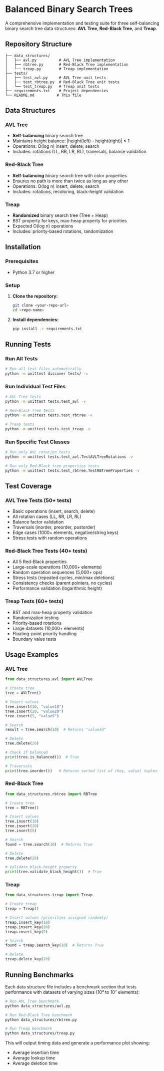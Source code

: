 # Balanced Binary Search Trees

A comprehensive implementation and testing suite for three self-balancing binary search tree data structures: **AVL Tree**, **Red-Black Tree**, and **Treap**.

## Repository Structure

```
├── data_structures/
│   ├── avl.py          # AVL Tree implementation
│   ├── rbtree.py       # Red-Black Tree implementation
│   └── treap.py        # Treap implementation
├── tests/
│   ├── test_avl.py     # AVL Tree unit tests
│   ├── test_rbtree.py  # Red-Black Tree unit tests
│   └── test_treap.py   # Treap unit tests
├── requirements.txt    # Project dependencies
└── README.md          # This file
```

## Data Structures

### AVL Tree
- **Self-balancing** binary search tree
- Maintains height balance: |height(left) - height(right)| ≤ 1
- Operations: O(log n) insert, delete, search
- Includes: rotations (LL, RR, LR, RL), traversals, balance validation

### Red-Black Tree
- **Self-balancing** binary search tree with color properties
- Ensures no path is more than twice as long as any other
- Operations: O(log n) insert, delete, search
- Includes: rotations, recoloring, black-height validation

### Treap
- **Randomized** binary search tree (Tree + Heap)
- BST property for keys, max-heap property for priorities
- Expected O(log n) operations
- Includes: priority-based rotations, randomization

## Installation

### Prerequisites
- Python 3.7 or higher

### Setup

1. **Clone the repository:**
   ```bash
   git clone <your-repo-url>
   cd <repo-name>
   ```

2. **Install dependencies:**
   ```bash
   pip install -r requirements.txt
   ```

## Running Tests

### Run All Tests
```bash
# Run all test files automatically
python -m unittest discover tests/ -v
```

### Run Individual Test Files
```bash
# AVL Tree tests
python -m unittest tests.test_avl -v

# Red-Black Tree tests
python -m unittest tests.test_rbtree -v

# Treap tests
python -m unittest tests.test_treap -v

```

### Run Specific Test Classes
```bash
# Run only AVL rotation tests
python -m unittest tests.test_avl.TestAVLTreeRotations -v

# Run only Red-Black tree properties tests
python -m unittest tests.test_rbtree.TestRBTreeProperties -v
```

## Test Coverage

### AVL Tree Tests (50+ tests)
- Basic operations (insert, search, delete)
- All rotation cases (LL, RR, LR, RL)
- Balance factor validation
- Traversals (inorder, preorder, postorder)
- Edge cases (1000+ elements, negative/string keys)
- Stress tests with random operations

### Red-Black Tree Tests (40+ tests)
- All 5 Red-Black properties
- Large-scale operations (10,000+ elements)
- Random operation sequences (5,000+ ops)
- Stress tests (repeated cycles, min/max deletions)
- Consistency checks (parent pointers, no cycles)
- Performance validation (logarithmic height)

### Treap Tests (60+ tests)
- BST and max-heap property validation
- Randomization testing
- Priority-based rotations
- Large datasets (10,000+ elements)
- Floating-point priority handling
- Boundary value tests

## Usage Examples

### AVL Tree
```python
from data_structures.avl import AVLTree

# Create tree
tree = AVLTree()

# Insert values
tree.insert(10, "value10")
tree.insert(20, "value20")
tree.insert(5, "value5")

# Search
result = tree.search(10)  # Returns "value10"

# Delete
tree.delete(20)

# Check if balanced
print(tree.is_balanced())  # True

# Traversals
print(tree.inorder())   # Returns sorted list of (key, value) tuples
```

### Red-Black Tree
```python
from data_structures.rbtree import RBTree

# Create tree
tree = RBTree()

# Insert values
tree.insert(10)
tree.insert(20)
tree.insert(5)

# Search
found = tree.search(10)  # Returns True

# Delete
tree.delete(20)

# Validate black-height property
print(tree.validate_black_height())  # True
```

### Treap
```python
from data_structures.treap import Treap

# Create treap
treap = Treap()

# Insert values (priorities assigned randomly)
treap.insert_key(10)
treap.insert_key(20)
treap.insert_key(5)

# Search
found = treap.search_key(10)  # Returns True

# Delete
treap.delete_key(20)
```

## Running Benchmarks

Each data structure file includes a benchmark section that tests performance with datasets of varying sizes (10³ to 10⁷ elements):

```bash
# Run AVL Tree benchmark
python data_structures/avl.py

# Run Red-Black Tree benchmark
python data_structures/rbtree.py

# Run Treap benchmark
python data_structures/treap.py
```

This will output timing data and generate a performance plot showing:
- Average insertion time
- Average lookup time
- Average deletion time